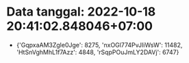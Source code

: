 # Data tanggal: 2022-10-18 20:41:02.848046+07:00

* {'GqpxaAM3Zgle0Jge': 8275, 'nxOGl774PvJIiWsW': 11482, 'HtSnVghMhL1f7Azz': 4848, 'rSqpPOuJmLY2DAVj': 6747}
